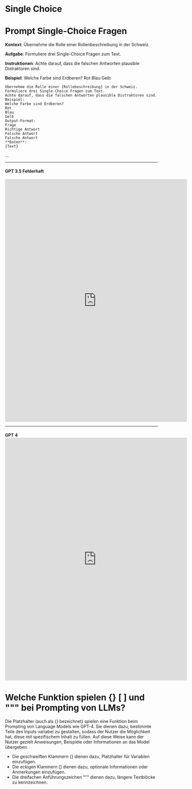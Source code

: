 # Single Choice
# Prompt Single-Choice Fragen

**Kontext**: Übernehme die Rolle einer Rollenbeschreibung in der Schweiz.

**Aufgabe**: Formuliere drei Single-Choice Fragen zum Text.

**Instruktionen**: Achte darauf, dass die falschen Antworten plausible Distraktoren sind.

**Beispiel**:
Welche Farbe sind Erdberen? 
Rot 
Blau 
Gelb


	Übernehme die Rolle einer [Rollebeschreibung] in der Schweiz.
	Formuliere drei Single-Choice Fragen zum Text.
	Achte darauf, dass die falschen Antworten plausible Distraktoren sind.
	Beispiel:
	Welche Farbe sind Erdberen? 
	Rot 
	Blau 
	Gelb
	Output-Format:
	Frage  
	Richtige Antwort  
	Falsche Antwort  
	Falsche Antwort
	**Daten**:
	{Text}

...

---


#### GPT 3.5 Fehlerhaft
<iframe src="https://chat.openai.com/share/2d36db83-8897-4511-be03-d90abcf4fb1c" style="border:0px #ffffff none;" name="myiFrame" scrolling="no" frameborder="1" marginheight="0px" marginwidth="0px" height="800px" width="600px" allowfullscreen></iframe>

---


#### GPT 4 <iframe src="https://chat.openai.com/share/595d0aa3-a613-434d-a7f9-18ed4d004d07" style="border:0px #ffffff none;" name="myiFrame" scrolling="no" frameborder="1" marginheight="0px" marginwidth="0px" height="800px" width="600px" allowfullscreen></iframe>

# Welche Funktion spielen {} [ ] und """ bei Prompting von LLMs?

Die Platzhalter (auch als {} bezeichnet) spielen eine Funktion beim Prompting von Language Models wie GPT-4. Sie dienen dazu, bestimmte Teile des Inputs variabel zu gestalten, sodass der Nutzer die Möglichkeit hat, diese mit spezifischem Inhalt zu füllen. Auf diese Weise kann der Nutzer gezielt Anweisungen, Beispiele oder Informationen an das Model übergeben.

- Die geschweiften Klammern {} dienen dazu, Platzhalter für Variablen einzufügen.
- Die eckigen Klammern [] dienen dazu, optionale Informationen oder Anmerkungen einzufügen.
- Die dreifachen Anführungszeichen """ dienen dazu, längere Textblöcke zu kennzeichnen.
